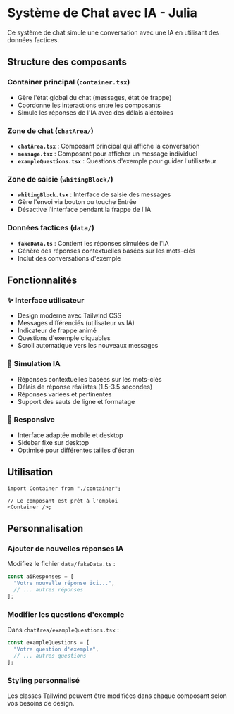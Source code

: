 # Système de Chat avec IA - Julia

Ce système de chat simule une conversation avec une IA en utilisant des données factices.

## Structure des composants

### Container principal (`container.tsx`)

- Gère l'état global du chat (messages, état de frappe)
- Coordonne les interactions entre les composants
- Simule les réponses de l'IA avec des délais aléatoires

### Zone de chat (`chatArea/`)

- **`chatArea.tsx`** : Composant principal qui affiche la conversation
- **`message.tsx`** : Composant pour afficher un message individuel
- **`exampleQuestions.tsx`** : Questions d'exemple pour guider l'utilisateur

### Zone de saisie (`whitingBlock/`)

- **`whitingBlock.tsx`** : Interface de saisie des messages
- Gère l'envoi via bouton ou touche Entrée
- Désactive l'interface pendant la frappe de l'IA

### Données factices (`data/`)

- **`fakeData.ts`** : Contient les réponses simulées de l'IA
- Génère des réponses contextuelles basées sur les mots-clés
- Inclut des conversations d'exemple

## Fonctionnalités

### ✨ Interface utilisateur

- Design moderne avec Tailwind CSS
- Messages différenciés (utilisateur vs IA)
- Indicateur de frappe animé
- Questions d'exemple cliquables
- Scroll automatique vers les nouveaux messages

### 🤖 Simulation IA

- Réponses contextuelles basées sur les mots-clés
- Délais de réponse réalistes (1.5-3.5 secondes)
- Réponses variées et pertinentes
- Support des sauts de ligne et formatage

### 📱 Responsive

- Interface adaptée mobile et desktop
- Sidebar fixe sur desktop
- Optimisé pour différentes tailles d'écran

## Utilisation

```tsx
import Container from "./container";

// Le composant est prêt à l'emploi
<Container />;
```

## Personnalisation

### Ajouter de nouvelles réponses IA

Modifiez le fichier `data/fakeData.ts` :

```typescript
const aiResponses = [
  "Votre nouvelle réponse ici...",
  // ... autres réponses
];
```

### Modifier les questions d'exemple

Dans `chatArea/exampleQuestions.tsx` :

```typescript
const exampleQuestions = [
  "Votre question d'exemple",
  // ... autres questions
];
```

### Styling personnalisé

Les classes Tailwind peuvent être modifiées dans chaque composant selon vos besoins de design.

